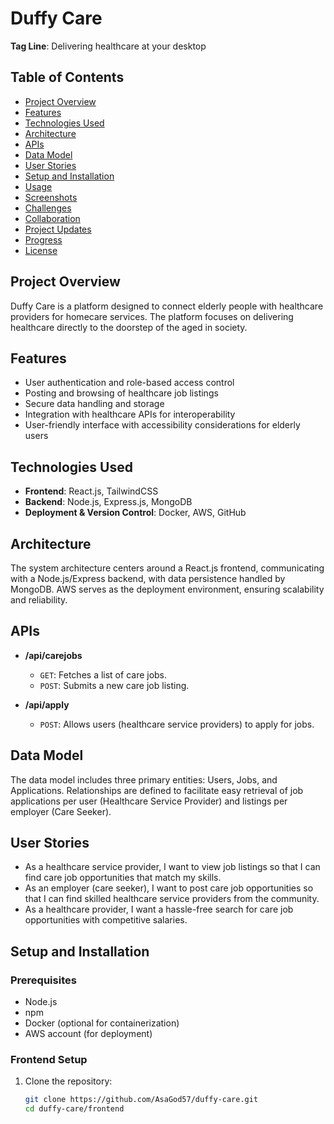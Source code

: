 # Duffy Care

**Tag Line**: Delivering healthcare at your desktop

## Table of Contents

- [Project Overview](#project-overview)
- [Features](#features)
- [Technologies Used](#technologies-used)
- [Architecture](#architecture)
- [APIs](#apis)
- [Data Model](#data-model)
- [User Stories](#user-stories)
- [Setup and Installation](#setup-and-installation)
- [Usage](#usage)
- [Screenshots](#screenshots)
- [Challenges](#challenges)
- [Collaboration](#collaboration)
- [Project Updates](#project-updates)
- [Progress](#progress)
- [License](#license)

## Project Overview

Duffy Care is a platform designed to connect elderly people with healthcare providers for homecare services. The platform focuses on delivering healthcare directly to the doorstep of the aged in society.

## Features

- User authentication and role-based access control
- Posting and browsing of healthcare job listings
- Secure data handling and storage
- Integration with healthcare APIs for interoperability
- User-friendly interface with accessibility considerations for elderly users

## Technologies Used

- **Frontend**: React.js, TailwindCSS
- **Backend**: Node.js, Express.js, MongoDB
- **Deployment & Version Control**: Docker, AWS, GitHub

## Architecture

The system architecture centers around a React.js frontend, communicating with a Node.js/Express backend, with data persistence handled by MongoDB. AWS serves as the deployment environment, ensuring scalability and reliability.

## APIs

- **/api/carejobs**
  - `GET`: Fetches a list of care jobs.
  - `POST`: Submits a new care job listing.

- **/api/apply**
  - `POST`: Allows users (healthcare service providers) to apply for jobs.

## Data Model

The data model includes three primary entities: Users, Jobs, and Applications. Relationships are defined to facilitate easy retrieval of job applications per user (Healthcare Service Provider) and listings per employer (Care Seeker).

## User Stories

- As a healthcare service provider, I want to view job listings so that I can find care job opportunities that match my skills.
- As an employer (care seeker), I want to post care job opportunities so that I can find skilled healthcare service providers from the community.
- As a healthcare provider, I want a hassle-free search for care job opportunities with competitive salaries.

## Setup and Installation

### Prerequisites

- Node.js
- npm
- Docker (optional for containerization)
- AWS account (for deployment)

### Frontend Setup

1. Clone the repository:
   ```bash
   git clone https://github.com/AsaGod57/duffy-care.git
   cd duffy-care/frontend
